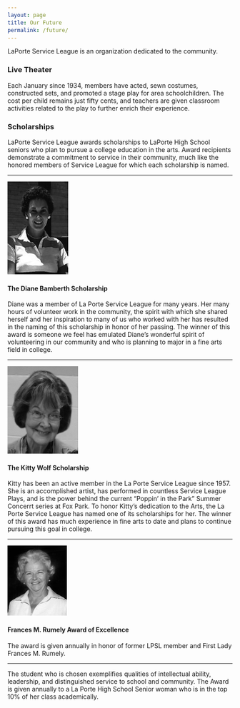 ```yaml
---
layout: page
title: Our Future
permalink: /future/
---
```


LaPorte Service League is an organization dedicated to the community.

### Live Theater

Each January since 1934, members have acted, sewn costumes, constructed sets, and promoted a stage play for area schoolchildren. The cost per child remains just fifty cents, and teachers are given classroom activities related to the play to further enrich their experience.

### Scholarships

LaPorte Service League awards scholarships to LaPorte High School seniors who plan to pursue a college education in the arts. Award recipients demonstrate a commitment to service in their community, much like the honored members of Service League for which each scholarship is named.

<hr />

<div class="scholarship">
    <img class="alignright" src="/assets/diane_bamberth.jpg" alt="Diane Bamberth" width="136" height="208" />
    <h4>The Diane Bamberth Scholarship</h4>
    Diane was a member of La Porte Service League for many years. Her many hours of volunteer work in the community, the spirit with which she shared herself and her inspiration to many of us who worked with her has resulted in the naming of this scholarship in honor of her passing. The winner of this award is someone we feel has emulated Diane’s wonderful spirit of volunteering in our community and who is planning to major in a fine arts field in college.
</div>

<hr />

<div class="scholarship">
    <img class="alignright" src="/assets/kitty_wolf.jpg" alt="Kitty Wolf" width="158" height="196" />
    <h4>The Kitty Wolf Scholarship</h4>
    Kitty has been an active member in the La Porte Service League since 1957. She is an accomplished artist, has performed in countless Service League Plays, and is the power behind the current “Poppin’ in the Park” Summer Concerrt series at Fox Park. To honor Kitty’s dedication to the Arts, the La Porte Service League has named one of its scholarships for her. The winner of this award has much experience in fine arts to date and plans to continue pursuing this goal in college.
</div>

<hr />

<div class="scholarship">
    <img class="alignright" src="/assets/Frances_Rumely.jpg" alt="Frances Rumely" width="133" height="157" />
    <h4>Frances M. Rumely Award of Excellence</h4>
    The award is given annually in honor of former LPSL member and First Lady Frances M. Rumely.
</div>

<hr />

The student who is chosen exemplifies qualities of intellectual ability, leadership, and distinguished service to school and community. The Award is given annually to a La Porte High School Senior woman who is in the top 10% of her class academically.